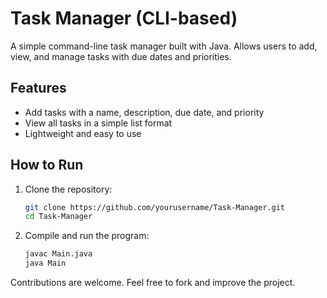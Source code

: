 # Task Manager (CLI-based)

A simple command-line task manager built with Java. Allows users to add, view, and manage tasks with due dates and priorities.

## Features
- Add tasks with a name, description, due date, and priority
- View all tasks in a simple list format
- Lightweight and easy to use

## How to Run
1. Clone the repository:
   ```sh
   git clone https://github.com/yourusername/Task-Manager.git
   cd Task-Manager
   ```
2. Compile and run the program:
   ```sh
   javac Main.java
   java Main
   ```

Contributions are welcome. Feel free to fork and improve the project.
